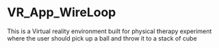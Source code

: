 # VR_App_WireLoop
This is a Virtual reality environment built for physical therapy experiment where the user should pick up a ball and throw it to a stack of cube
